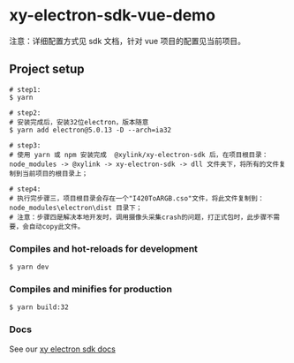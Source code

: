 # xy-electron-sdk-vue-demo

注意：详细配置方式见 sdk 文档，针对 vue 项目的配置见当前项目。

## Project setup

```
# step1:
$ yarn

# step2:
# 安装完成后，安装32位electron，版本随意
$ yarn add electron@5.0.13 -D --arch=ia32

# step3:
# 使用 yarn 或 npm 安装完成  @xylink/xy-electron-sdk 后，在项目根目录：node_modules -> @xylink -> xy-electron-sdk -> dll 文件夹下，将所有的文件复制到当前项目的根目录上；

# step4:
# 执行完步骤三，项目根目录会存在一个"I420ToARGB.cso"文件，将此文件复制到：node_modules\electron\dist 目录下；
# 注意：步骤四是解决本地开发时，调用摄像头采集crash的问题，打正式包时，此步骤不需要，会自动copy此文件。
```

### Compiles and hot-reloads for development

```
$ yarn dev
```

### Compiles and minifies for production

```
$ yarn build:32
```

### Docs

See our [xy electron sdk docs](https://www.yuque.com/jinghui/xylink/gbi9i5)
